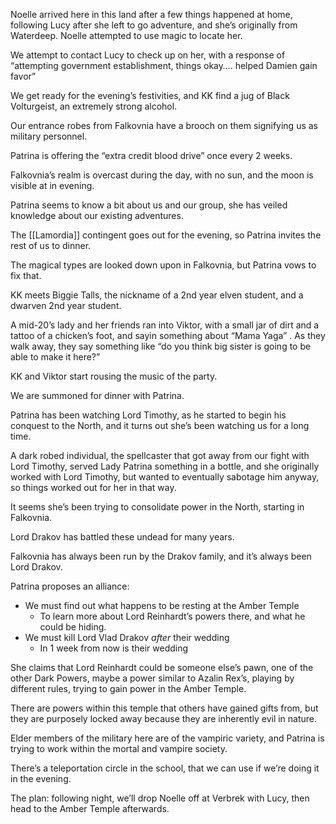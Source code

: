 Noelle arrived here in this land after a few things happened at home, following Lucy after she left to go adventure, and she’s originally from Waterdeep. Noelle attempted to use magic to locate her.

We attempt to contact Lucy to check up on her, with a response of “attempting government establishment, things okay…. helped Damien gain favor”

We get ready for the evening’s festivities, and KK find a jug of Black Volturgeist, an extremely strong alcohol.

Our entrance robes from Falkovnia have a brooch on them signifying us as military personnel.

Patrina is offering the “extra credit blood drive” once every 2 weeks.

Falkovnia’s realm is overcast during the day, with no sun, and the moon is visible at in evening.

Patrina seems to know a bit about us and our group, she has veiled knowledge about our existing adventures.

The [[Lamordia]] contingent goes out for the evening, so Patrina invites the rest of us to dinner.

The magical types are looked down upon in Falkovnia, but Patrina vows to fix that.

KK meets Biggie Talls, the nickname of a 2nd year elven student, and a dwarven 2nd year student.

A mid-20’s lady and her friends ran into Viktor, with a small jar of dirt and a tattoo of a chicken’s foot, and sayin something about “Mama Yaga” . As they walk away, they say something like “do you think big sister is going to be able to make it here?”

KK and Viktor start rousing the music of the party.

We are summoned for dinner with Patrina.

Patrina has been watching Lord Timothy, as he started to begin his conquest to the North, and it turns out she’s been watching us for a long time.

A dark robed individual, the spellcaster that got away from our fight with Lord Timothy, served Lady Patrina something in a bottle, and she originally worked with Lord Timothy, but wanted to eventually sabotage him anyway, so things worked out for her in that way.

It seems she’s been trying to consolidate power in the North, starting in Falkovnia.

Lord Drakov has battled these undead for many years.

Falkovnia has always been run by the Drakov family, and it’s always been Lord Drakov.

Patrina proposes an alliance:

- We must find out what happens to be resting at the Amber Temple
    - To learn more about Lord Reinhardt’s powers there, and what he could be hiding.
- We must kill Lord Vlad Drakov _after_ their wedding
    - In 1 week from now is their wedding

She claims that Lord Reinhardt could be someone else’s pawn, one of the other Dark Powers, maybe a power similar to Azalin Rex’s, playing by different rules, trying to gain power in the Amber Temple.

There are powers within this temple that others have gained gifts from, but they are purposely locked away because they are inherently evil in nature.

Elder members of the military here are of the vampiric variety, and Patrina is trying to work within the mortal and vampire society.

There’s a teleportation circle in the school, that we can use if we’re doing it in the evening.

The plan: following night, we’ll drop Noelle off at Verbrek with Lucy, then head to the Amber Temple afterwards.